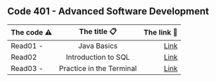 Code 401 - Advanced Software Development
-------------------------------------------------------


| The code  ⚠️  | The title 📋| The link  🔗   |
| :---        |    :----:   |          ---: |
|  Read01 -     | Java Basics      |     [Link](https://mohd-saqr.github.io/reading-notes/Read01)  |
| Read02    |    Introduction to SQL    | [Link](https://mohd-saqr.github.io/reading-notes/Readme02)     |
|  Read03 -     |  Practice in the Terminal     |    [Link](https://mohd-saqr.github.io/reading-notes/Readme03)   |





